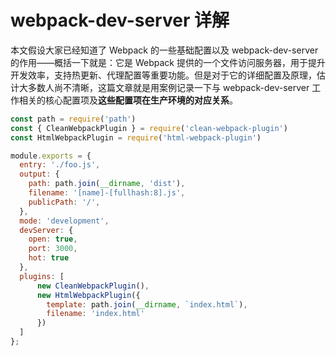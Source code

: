 # webpack-dev-server 详解

本文假设大家已经知道了 Webpack 的一些基础配置以及 webpack-dev-server 的作用——概括一下就是：它是 Webpack 提供的一个文件访问服务器，用于提升开发效率，支持热更新、代理配置等重要功能。但是对于它的详细配置及原理，估计大多数人尚不清晰，这篇文章就是用案例记录一下与 webpack-dev-server 工作相关的核心配置项及**这些配置项在生产环境的对应关系**。

```javascript
const path = require('path')
const { CleanWebpackPlugin } = require('clean-webpack-plugin')
const HtmlWebpackPlugin = require('html-webpack-plugin')

module.exports = {
  entry: './foo.js',
  output: {
    path: path.join(__dirname, 'dist'),
    filename: '[name]-[fullhash:8].js',
    publicPath: '/',
  },
  mode: 'development',
  devServer: {
    open: true,
    port: 3000,
    hot: true
  },
  plugins: [
      new CleanWebpackPlugin(),
      new HtmlWebpackPlugin({
        template: path.join(__dirname, `index.html`),
        filename: 'index.html'
      })
  ]
};

```

